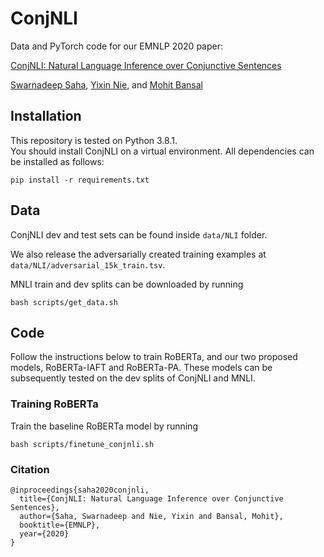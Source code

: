 # ConjNLI
Data and PyTorch code for our EMNLP 2020 paper:

[ConjNLI: Natural Language Inference over Conjunctive Sentences]()

[Swarnadeep Saha](https://swarnahub.github.io/), [Yixin Nie](https://easonnie.github.io/), and [Mohit Bansal](https://www.cs.unc.edu/~mbansal/)

## Installation
This repository is tested on Python 3.8.1.  
You should install ConjNLI on a virtual environment. All dependencies can be installed as follows:
```
pip install -r requirements.txt
```

## Data

ConjNLI dev and test sets can be found inside ```data/NLI``` folder.

We also release the adversarially created training examples at ```data/NLI/adversarial_15k_train.tsv```.

MNLI train and dev splits can be downloaded by running
```
bash scripts/get_data.sh
```

## Code

Follow the instructions below to train RoBERTa, and our two proposed models, RoBERTa-IAFT and RoBERTa-PA. These models can be subsequently tested on the dev splits of ConjNLI and MNLI.

### Training RoBERTa

Train the baseline RoBERTa model by running
```
bash scripts/finetune_conjnli.sh
```

### Citation
```
@inproceedings{saha2020conjnli,
  title={ConjNLI: Natural Language Inference over Conjunctive Sentences},
  author={Saha, Swarnadeep and Nie, Yixin and Bansal, Mohit},
  booktitle={EMNLP},
  year={2020}
}
```
